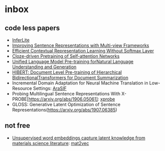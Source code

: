 # inbox

## code less papers

* [InferLite](http://aclweb.org/anthology/D18-1524)
* [Improving Sentence Representations with Multi-view Frameworks](https://arxiv.org/abs/1810.01064)
* [Efficient Contextual Representation Learning Without Softmax Layer](https://arxiv.org/abs/1902.11269)
* [Cloze-driven Pretraining of Self-attention Networks](https://arxiv.org/abs/1903.07785)
* [Unified Language Model Pre-training forNatural Language Understanding and Generation](https://arxiv.org/abs/1905.03197)
* [HIBERT: Document Level Pre-training of Hierarchical BidirectionalTransformers for Document Summarization](https://arxiv.org/abs/1905.06566)
* Incremental Domain Adaptation for Neural Machine Translation in Low-Resource Settings: [AraSIF](https://github.com/DFKI-Interactive-Machine-Learning/AraSIF)
* Probing Multilingual Sentence Representations With X-PROBE[https://arxiv.org/abs/1906.05061]: [xprobe](https://github.com/ltgoslo/xprobe)
* GLOSS: Generative Latent Optimization of Sentence Representations(https://arxiv.org/abs/1907.06385)

## not free
* [Unsupervised word embeddings capture latent knowledge from materials science literature](https://www.nature.com/articles/s41586-019-1335-8): [mat2vec](https://github.com/materialsintelligence/mat2vec)
